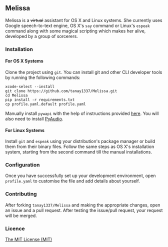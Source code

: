 ## Melissa
Melissa is a <del>virtual</del> assistant for OS X and Linux systems. She currently uses Google speech-to-text engine, OS X's `say` command or Linux's `espeak` command along with some magical scripting which makes her alive, developed by a group of sorcerers.

### Installation
#### For OS X Systems
Clone the project using `git`. You can install git and other CLI developer tools by running the following commands:

```
xcode-select --install
git clone https://github.com/tanay1337/Melissa.git
cd Melissa
pip install -r requirements.txt
cp profile.yaml.default profile.yaml
```

Manually install `pywapi` with the help of instructions provided [here](https://code.google.com/p/python-weather-api/). You will also need to install [PyAudio](http://people.csail.mit.edu/hubert/pyaudio/).

#### For Linux Systems
Install `git` and `espeak` using your distribution's package manager or build them from their binary files. Follow the same steps as OS X's installation system, starting from the second command till the manual installations.

### Configuration
Once you have successfully set up your development environment, open `profile.yaml` to customise the file and add details about yourself.

### Contributing

After forking `tanay1337/Melissa` and making the appropriate changes, open an issue and a pull request. After testing the issue/pull request, your request will be merged.

### Licence

[The MIT License (MIT)](https://github.com/tanay1337/Melissa/blob/master/LICENSE.md)

